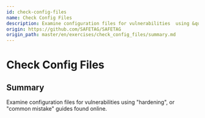 ```yaml
---
id: check-config-files
name: Check Config Files
description: Examine configuration files for vulnerabilities  using &quot;hardening&quot;, or &quot;common mistake&quot; guides found...
origin: https://github.com/SAFETAG/SAFETAG
origin_path: master/en/exercises/check_config_files/summary.md
---
```

# Check Config Files

## Summary

Examine configuration files for vulnerabilities  using "hardening", or "common mistake" guides found online.





